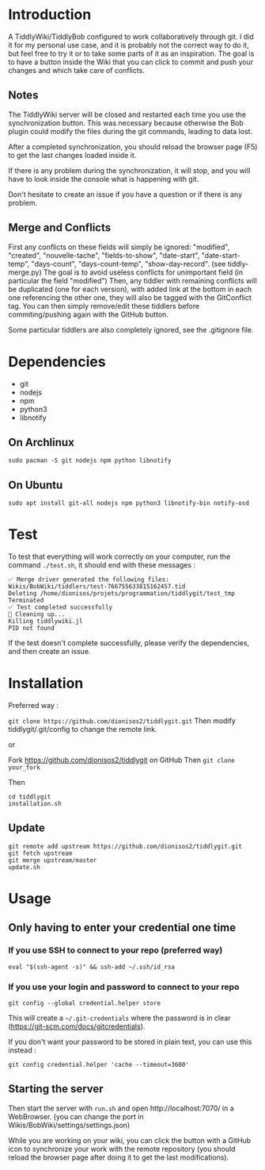 # Introduction

A TiddlyWiki/TiddlyBob configured to work collaboratively through git.
I did it for my personal use case, and it is probably not the correct way to do it, but feel free to try it or to take some parts of it as an inspiration.
The goal is to have a button inside the Wiki that you can click to commit and push your changes and which take care of conflicts.


## Notes

The TiddlyWiki server will be closed and restarted each time you use the synchronization button. This was necessary because otherwise the Bob plugin could modify the files during the git commands, leading to data lost.

After a completed synchronization, you should reload the browser page (F5) to get the last changes loaded inside it.

If there is any problem during the synchronization, it will stop, and you will have to look inside the console what is happening with git.

Don't hesitate to create an issue if you have a question or if there is any problem.

## Merge and Conflicts

First any conflicts on these fields will simply be ignored: "modified", "created", "nouvelle-tache", "fields-to-show", "date-start", "date-start-temp", "days-count", "days-count-temp", "show-day-record".
(see tiddly-merge.py)
The goal is to avoid useless conflicts for unimportant field (in particular the field "modified")
Then, any tiddler with remaining conflicts will be duplicated (one for each version), with added link at the bottom in each one referencing the other one, they will also be tagged with the GitConflict tag.
You can then simply remove/edit these tiddlers before commiting/pushing again with the GitHub button.

Some particular tiddlers are also completely ignored, see the .gitignore file.


# Dependencies

* git
* nodejs
* npm
* python3
* libnotify

## On Archlinux

`sudo pacman -S git nodejs npm python libnotify`

## On Ubuntu

`sudo apt install git-all nodejs npm python3 libnotify-bin notify-osd`

# Test

To test that everything will work correctly on your computer, run the command `./test.sh`, it should end with these messages :

```console
✅ Merge driver generated the following files:
Wikis/BobWiki/tiddlers/test-766755633815162457.tid
Deleting /home/dionisos/projets/programmation/tiddlygit/test_tmp
Terminated
✅ Test completed successfully
🧹 Cleaning up...
Killing tiddlywiki.jl
PID not found
```

If the test doesn't complete successfully, please verify the dependencies, and then create an issue.

# Installation

Preferred way :

`git clone https://github.com/dionisos2/tiddlygit.git`
Then modify tiddlygit/.git/config to change the remote link.

or

Fork https://github.com/dionisos2/tiddlygit on GitHub
Then `git clone your_fork`

Then

```
cd tiddlygit
installation.sh
```

## Update

```
git remote add upstream https://github.com/dionisos2/tiddlygit.git
git fetch upstream
git merge upstream/master
update.sh
```

# Usage

## Only having to enter your credential one time
### If you use SSH to connect to your repo (preferred way)

```
eval "$(ssh-agent -s)" && ssh-add ~/.ssh/id_rsa
```

### If you use your login and password to connect to your repo

```
git config --global credential.helper store
```
This will create a `~/.git-credentials` where the password is in clear (https://git-scm.com/docs/gitcredentials).

If you don't want your password to be stored in plain text, you can use this instead :

```
git config credential.helper 'cache --timeout=3600'
```

## Starting the server

Then start the server with `run.sh` and  open http://localhost:7070/ in a WebBrowser.
(you can change the port in Wikis/BobWiki/settings/settings.json)

While you are working on your wiki, you can click the button with a GitHub icon to synchronize your work with the remote repository (you should reload the browser page after doing it to get the last modifications).
